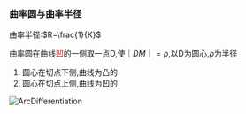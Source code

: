 ### 曲率圆与曲率半径
曲率半径:$R=\frac{1}{K}$  

曲率圆在曲线<font color=red>凹</font>的一侧取一点D,使$｜DM｜=\rho$,以D为圆心,$\rho$为半径
1. 圆心在切点下侧,曲线为凸的
2. 圆心在切点上侧,曲线为凹的

![ArcDifferentiation](ArcDifferentiation.jpg)
